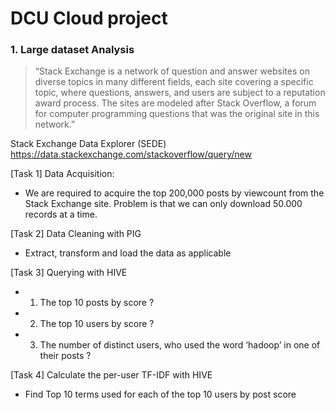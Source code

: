 # DCU Cloud project

### 1. Large dataset Analysis
> “Stack Exchange is a network of question and answer websites on diverse topics in many different fields, each site covering a specific topic, where questions, answers, and users are subject to a reputation award process. The sites are modeled after Stack Overflow, a forum for computer programming questions that was the original site in this network.”

Stack Exchange Data Explorer (SEDE) https://data.stackexchange.com/stackoverflow/query/new

[Task 1] Data Acquisition: 
 - We are required to acquire the top 200,000 posts by viewcount from the Stack Exchange site. Problem is that we can only download 50.000 records at a time. 

[Task 2] Data Cleaning with PIG
 - Extract, transform and load the data as applicable

[Task 3] Querying with HIVE
 - 1. The top 10 posts by score ?
 - 2. The top 10 users by score ?
 - 3. The number of distinct users, who used the word ‘hadoop’ in one of their posts ? 

[Task 4]  Calculate the per-user TF-IDF with HIVE 
 - Find Top 10 terms used for each of the top 10 users by post score




































































